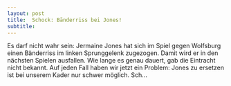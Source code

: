 ```yaml
---
layout: post
title:  Schock: Bänderriss bei Jones!
subtitle:  
---
```


Es darf nicht wahr sein: Jermaine Jones hat sich im Spiel gegen Wolfsburg einen Bänderriss im linken Sprunggelenk zugezogen. Damit wird er in den nächsten Spielen ausfallen. Wie lange es genau dauert, gab die Eintracht nicht bekannt. Auf jeden Fall haben wir jetzt ein Problem: Jones zu ersetzen ist bei unserem Kader nur schwer möglich. Sch...


